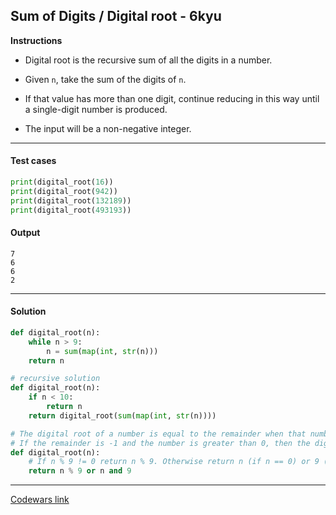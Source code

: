 ## Sum of Digits / Digital root - 6kyu

**Instructions**

- Digital root is the recursive sum of all the digits in a number.

- Given `n`, take the sum of the digits of `n`.

- If that value has more than one digit, continue reducing in this way until a single-digit number is produced.

- The input will be a non-negative integer.

---

#### Test cases

```python
print(digital_root(16))
print(digital_root(942))
print(digital_root(132189))
print(digital_root(493193))
```

#### Output

```
7
6
6
2
```

---

#### Solution

```python
def digital_root(n):
    while n > 9:
        n = sum(map(int, str(n)))
    return n

# recursive solution
def digital_root(n):
    if n < 10:
        return n
    return digital_root(sum(map(int, str(n))))

# The digital root of a number is equal to the remainder when that number is divided by 9.
# If the remainder is -1 and the number is greater than 0, then the digital root is 9. If the number is 0, then the digital root of the number is 0.
def digital_root(n):
    # If n % 9 != 0 return n % 9. Otherwise return n (if n == 0) or 9 (if n != 0).
    return n % 9 or n and 9
```

---

[Codewars link](https://www.codewars.com/kata/541c8630095125aba6000c00)
